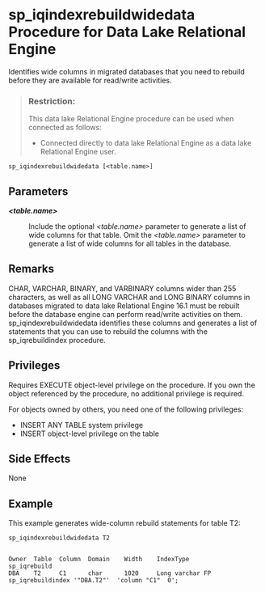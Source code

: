 <!-- loioa87db4e784f2101596f1b7355fcd2137 -->

# sp\_iqindexrebuildwidedata Procedure for Data Lake Relational Engine

Identifies wide columns in migrated databases that you need to rebuild before they are available for read/write activities.



> ### Restriction:  
> This data lake Relational Engine procedure can be used when connected as follows:
> 
> -   Connected directly to data lake Relational Engine as a data lake Relational Engine user.



```
sp_iqindexrebuildwidedata [<table.name>]
```



<a name="loioa87db4e784f2101596f1b7355fcd2137__section_hjl_dbz_mbb"/>

## Parameters


<dl>
<dt><b>

*<table.name\>*

</b></dt>
<dd>

Include the optional *<table.name\>* parameter to generate a list of wide columns for that table. Omit the *<table.name\>* parameter to generate a list of wide columns for all tables in the database.



</dd>
</dl>



<a name="loioa87db4e784f2101596f1b7355fcd2137__section_xj5_z1z_mbb"/>

## Remarks

CHAR, VARCHAR, BINARY, and VARBINARY columns wider than 255 characters, as well as all LONG VARCHAR and LONG BINARY columns in databases migrated to data lake Relational Engine 16.1 must be rebuilt before the database engine can perform read/write activities on them. sp\_iqindexrebuildwidedata identifies these columns and generates a list of statements that you can use to rebuild the columns with the sp\_iqrebuildindex procedure.



## Privileges

Requires EXECUTE object-level privilege on the procedure. If you own the object referenced by the procedure, no additional privilege is required.

For objects owned by others, you need one of the following privileges:

-   INSERT ANY TABLE system privilege
-   INSERT object-level privilege on the table



## Side Effects

None



## Example

This example generates wide-column rebuild statements for table T2:

```
sp_iqindexrebuildwidedata T2
```

```

Owner  Table  Column  Domain    Width    IndexType            sp_iqrebuild
DBA    T2     C1      char      1020     Long varchar FP      sp_iqrebuildindex '"DBA.T2"'  'column "C1"  0';  
```

